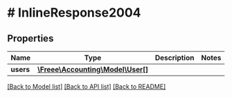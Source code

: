 # # InlineResponse2004

## Properties

Name | Type | Description | Notes
------------ | ------------- | ------------- | -------------
**users** | [**\Freee\Accounting\Model\User[]**](User.md) |  |

[[Back to Model list]](../../README.md#models) [[Back to API list]](../../README.md#endpoints) [[Back to README]](../../README.md)
